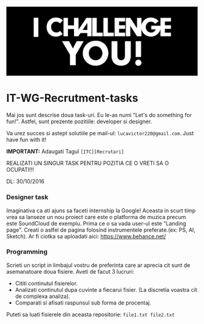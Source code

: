 ![](./challange.jpg)

# IT-WG-Recrutment-tasks

Mai jos sunt descrise doua task-uri. Eu le-as numi "Let's do something for fun!". Astfel, sunt prezente pozitiile: developer si designer.

Va urez succes si astept solutiile pe mail-ul: `lucavictor220@gmail.com`. Just have fun with it!

**IMPORTANT:** Adaugati Tagul `[ITC][Recrutari]`

REALIZATI UN SINGUR TASK PENTRU POZITIA CE O VRETI SA O OCUPATI!!!

DL: 30/10/2016

### Designer task

Imaginativa ca ati ajuns sa faceti internship la Google! Aceasta in scurt timp vrea sa lanseze un nou proiect care este o platforma de muzica precum este SoundCloud de exemplu.
Prima ce o sa vada user-ul este "Landing page". Creati o astfel de pagina folosind instrumentele preferate.(ex: PS, AI, Sketch). Ar fi ciotka sa aploadati aici: <https://www.behance.net/>

### Programming

Scrieti un script in limbajul vostru de preferinta care ar aprecia cit sunt de asemanatoare doua fisiere. Aveti de facut 3 lucruri:
- Cititi continutul fisierelor.
- Analizati continutul dupa cuvinte a fiecarui fisier. (La discretia voastra cit de complexa analiza).
- Comparati si afisati raspunsul sub forma de procentaj.

Puteti sa luati fisierele din aceasta repositorie: `file1.txt file2.txt`
